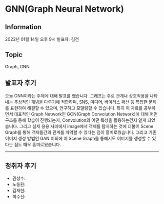 # GNN(Graph Neural Network)

## Information
2022년 01월 14일 오후 9시 발표자: 김건

## Topic
Graph, GNN

## 발표자 후기
오늘 GNN이라는 주제에 대해 발표를 했습니다. 그래프는 주로 관계나 상호작용을 나타내는 추상적인 개념을 다루기에 적합하며, SNS, 미디어, 바이러스 확산 등 복잡한 문제를 표현하여 해결할 수 있으며, 
연구하고 모델링할 수 있습니다. 특히 이 자료를 공부하면서 대표적인 Graph Network인 GCN(Graph Convolution Network)에 대해 어떤 구조를 통해 학습이 진행되는지, Convolution의 어떤 특성을 활용하는건지
알게 되었습니다. 그리고 실제 응용 사례에서 image에서 객체를 탐지하는 것에 더불어 Scene Graph를 통해 객체들간의 관계를 파악할 수 있다는 점이 흥미로웠습니다. 그리고 기존 이미지 생성 방법인 GAN 이외에 
이 Scene Graph를 통해서도 이미지를 생성할 수 있다는 점도 매우 흥미로웠습니다.

---
## 청취자 후기
- 권성수:
- 노동환:
- 김재현:
- 박수진:
